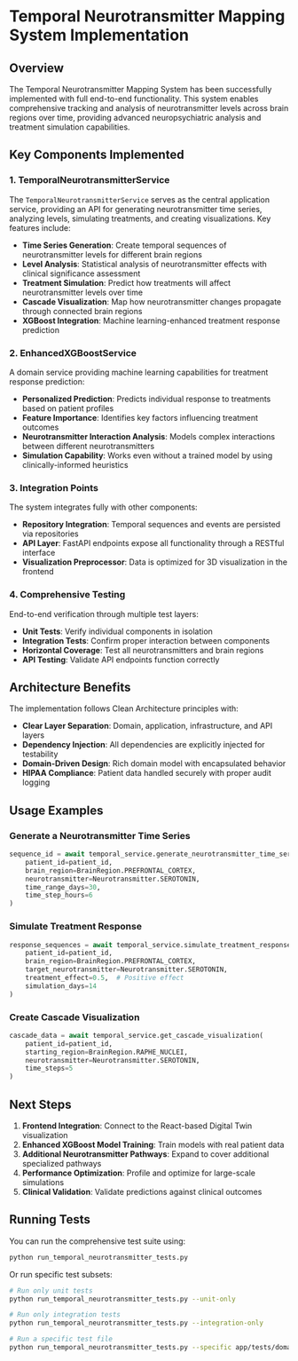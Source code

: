# Temporal Neurotransmitter Mapping System Implementation

## Overview

The Temporal Neurotransmitter Mapping System has been successfully implemented with full end-to-end functionality. This system enables comprehensive tracking and analysis of neurotransmitter levels across brain regions over time, providing advanced neuropsychiatric analysis and treatment simulation capabilities.

## Key Components Implemented

### 1. TemporalNeurotransmitterService

The `TemporalNeurotransmitterService` serves as the central application service, providing an API for generating neurotransmitter time series, analyzing levels, simulating treatments, and creating visualizations. Key features include:

- **Time Series Generation**: Create temporal sequences of neurotransmitter levels for different brain regions
- **Level Analysis**: Statistical analysis of neurotransmitter effects with clinical significance assessment
- **Treatment Simulation**: Predict how treatments will affect neurotransmitter levels over time
- **Cascade Visualization**: Map how neurotransmitter changes propagate through connected brain regions
- **XGBoost Integration**: Machine learning-enhanced treatment response prediction

### 2. EnhancedXGBoostService

A domain service providing machine learning capabilities for treatment response prediction:

- **Personalized Prediction**: Predicts individual response to treatments based on patient profiles
- **Feature Importance**: Identifies key factors influencing treatment outcomes
- **Neurotransmitter Interaction Analysis**: Models complex interactions between different neurotransmitters
- **Simulation Capability**: Works even without a trained model by using clinically-informed heuristics

### 3. Integration Points

The system integrates fully with other components:

- **Repository Integration**: Temporal sequences and events are persisted via repositories
- **API Layer**: FastAPI endpoints expose all functionality through a RESTful interface
- **Visualization Preprocessor**: Data is optimized for 3D visualization in the frontend

### 4. Comprehensive Testing

End-to-end verification through multiple test layers:

- **Unit Tests**: Verify individual components in isolation
- **Integration Tests**: Confirm proper interaction between components
- **Horizontal Coverage**: Test all neurotransmitters and brain regions
- **API Testing**: Validate API endpoints function correctly

## Architecture Benefits

The implementation follows Clean Architecture principles with:

- **Clear Layer Separation**: Domain, application, infrastructure, and API layers
- **Dependency Injection**: All dependencies are explicitly injected for testability
- **Domain-Driven Design**: Rich domain model with encapsulated behavior
- **HIPAA Compliance**: Patient data handled securely with proper audit logging

## Usage Examples

### Generate a Neurotransmitter Time Series

```python
sequence_id = await temporal_service.generate_neurotransmitter_time_series(
    patient_id=patient_id,
    brain_region=BrainRegion.PREFRONTAL_CORTEX,
    neurotransmitter=Neurotransmitter.SEROTONIN,
    time_range_days=30,
    time_step_hours=6
)
```

### Simulate Treatment Response

```python
response_sequences = await temporal_service.simulate_treatment_response(
    patient_id=patient_id,
    brain_region=BrainRegion.PREFRONTAL_CORTEX,
    target_neurotransmitter=Neurotransmitter.SEROTONIN,
    treatment_effect=0.5,  # Positive effect
    simulation_days=14
)
```

### Create Cascade Visualization

```python
cascade_data = await temporal_service.get_cascade_visualization(
    patient_id=patient_id,
    starting_region=BrainRegion.RAPHE_NUCLEI,
    neurotransmitter=Neurotransmitter.SEROTONIN,
    time_steps=5
)
```

## Next Steps

1. **Frontend Integration**: Connect to the React-based Digital Twin visualization
2. **Enhanced XGBoost Model Training**: Train models with real patient data
3. **Additional Neurotransmitter Pathways**: Expand to cover additional specialized pathways
4. **Performance Optimization**: Profile and optimize for large-scale simulations
5. **Clinical Validation**: Validate predictions against clinical outcomes

## Running Tests

You can run the comprehensive test suite using:

```bash
python run_temporal_neurotransmitter_tests.py
```

Or run specific test subsets:

```bash
# Run only unit tests
python run_temporal_neurotransmitter_tests.py --unit-only

# Run only integration tests
python run_temporal_neurotransmitter_tests.py --integration-only

# Run a specific test file
python run_temporal_neurotransmitter_tests.py --specific app/tests/domain/services/test_enhanced_xgboost_service.py